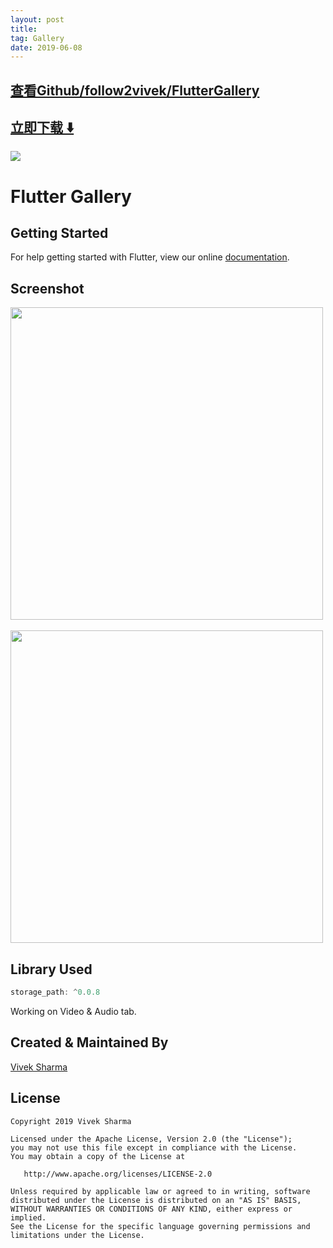 ```yaml
---
layout: post
title:  
tag: Gallery
date: 2019-06-08
---
```


 

## [查看Github/follow2vivek/FlutterGallery](http://github.com/follow2vivek/FlutterGallery)
## [立即下载 ️⬇️ ](https://codeload.github.com/follow2vivek/FlutterGallery/zip/master) 


 
![](https://flutterawesome.com/content/images/2019/03/Flutter-Gallery.jpg)
 
>
> 
>

 
# Flutter Gallery

## Getting Started

For help getting started with Flutter, view our online
[documentation](https://flutter.io/).


## Screenshot
<img src="https://raw.githubusercontent.com/follow2vivek/FlutterGallery/master/ss/ss_1.png" height="500em"/>&nbsp;&nbsp;&nbsp;&nbsp;&nbsp;&nbsp;&nbsp;&nbsp;&nbsp;&nbsp;&nbsp;<img src="./ss/ss_2.png" height="500em"/>

## Library Used
```dart 
storage_path: ^0.0.8
```

Working on Video & Audio tab.

## Created & Maintained By

[Vivek Sharma](https://github.com/follow2vivek)

## License

    Copyright 2019 Vivek Sharma

    Licensed under the Apache License, Version 2.0 (the "License");
    you may not use this file except in compliance with the License.
    You may obtain a copy of the License at

       http://www.apache.org/licenses/LICENSE-2.0

    Unless required by applicable law or agreed to in writing, software
    distributed under the License is distributed on an "AS IS" BASIS,
    WITHOUT WARRANTIES OR CONDITIONS OF ANY KIND, either express or implied.
    See the License for the specific language governing permissions and
    limitations under the License.
    
